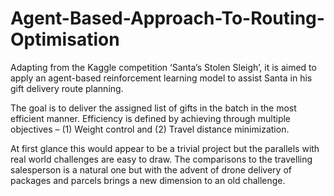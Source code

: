 # Agent-Based-Approach-To-Routing-Optimisation

Adapting from the Kaggle competition ‘Santa’s Stolen Sleigh’, it is aimed to apply an agent-based reinforcement learning model to assist Santa in his gift delivery route planning.

The goal is to deliver the assigned list of gifts in the batch in the most efficient manner. Efficiency is defined by achieving through multiple objectives – (1) Weight control and (2) Travel distance minimization.

At first glance this would appear to be a trivial project but the parallels with real world challenges are easy to draw. The comparisons to the travelling salesperson is a natural one but with the advent of drone delivery of packages and parcels brings a new dimension to an old challenge.
